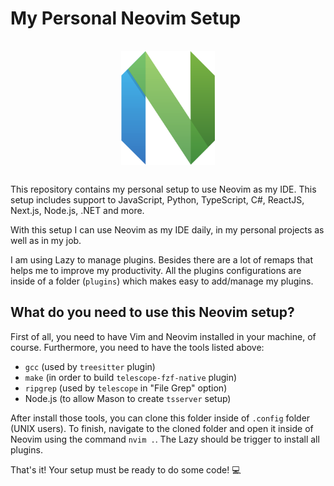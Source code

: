 # My Personal Neovim Setup

<div style="display: flex; align-items: center; justify-content: center; padding: 1rem 0">
    <img src="assets/neovim-logo.png" alt="Neovim logo" width="150" style="max-width: 100%;">
</div>

This repository contains my personal setup to use Neovim as my IDE. This setup includes support to JavaScript, Python, TypeScript, C#, ReactJS, Next.js, Node.js, .NET and more.

With this setup I can use Neovim as my IDE daily, in my personal projects as well as in my job.

I am using Lazy to manage plugins. Besides there are a lot of remaps that helps me to improve my productivity. All the plugins configurations are inside of a folder (`plugins`) which makes easy to add/manage my plugins.

## What do you need to use this Neovim setup?

First of all, you need to have Vim and Neovim installed in your machine, of course. Furthermore, you need to have the tools listed above:

- `gcc` (used by `treesitter` plugin)
- `make` (in order to build `telescope-fzf-native` plugin)
- `ripgrep` (used by `telescope` in "File Grep" option)
- Node.js (to allow Mason to create `tsserver` setup)

After install those tools, you can clone this folder inside of `.config` folder (UNIX users). To finish, navigate to the cloned folder and open it inside of Neovim using the command `nvim .`. The Lazy should be trigger to install all plugins.

That's it! Your setup must be ready to do some code! 💻
